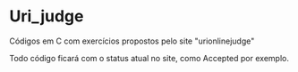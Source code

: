 # Uri_judge
Códigos em C com exercícios propostos pelo site "urionlinejudge"

Todo código ficará com o status atual no site, como Accepted por exemplo.
